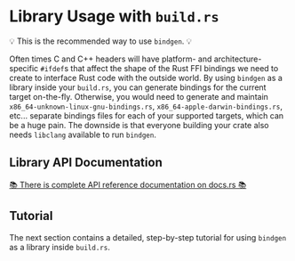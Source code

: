 # Library Usage with `build.rs`

💡 This is the recommended way to use `bindgen`. 💡

Often times C and C++ headers will have platform- and architecture-specific
`#ifdef`s that affect the shape of the Rust FFI bindings we need to create to
interface Rust code with the outside world. By using `bindgen` as a library
inside your `build.rs`, you can generate bindings for the current target
on-the-fly. Otherwise, you would need to generate and maintain
`x86_64-unknown-linux-gnu-bindings.rs`, `x86_64-apple-darwin-bindings.rs`,
etc... separate bindings files for each of your supported targets, which can be
a huge pain. The downside is that everyone building your crate also needs
`libclang` available to run `bindgen`.

## Library API Documentation

[📚 There is complete API reference documentation on docs.rs 📚](https://docs.rs/bindgen)

## Tutorial

The next section contains a detailed, step-by-step tutorial for using `bindgen`
as a library inside `build.rs`.
